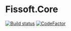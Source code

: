 # Fissoft.Core

[![Build status](https://ci.appveyor.com/api/projects/status/m57kd1qmwttgx5tj?svg=true)](https://ci.appveyor.com/project/chsword/fissoft-core)
[![CodeFactor](https://www.codefactor.io/repository/github/fissoft/fissoft.core/badge)](https://www.codefactor.io/repository/github/fissoft/fissoft.core)

